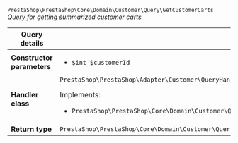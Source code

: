`PrestaShop\PrestaShop\Core\Domain\Customer\Query\GetCustomerCarts`
_Query for getting summarized customer carts_

| Query details              |    |
| -------------------------- | -- |
| **Constructor parameters** | <ul> <li>`$int $customerId`</li> </ul> |
| **Handler class**          | `PrestaShop\PrestaShop\Adapter\Customer\QueryHandler\GetCustomerCartsHandler`  <p> Implements: </p> <ul>  <li>`PrestaShop\PrestaShop\Core\Domain\Customer\QueryHandler\GetCustomerCartsHandlerInterface`</li>  |
| **Return type** |  `PrestaShop\PrestaShop\Core\Domain\Customer\QueryResult\CartSummary[]`  |
